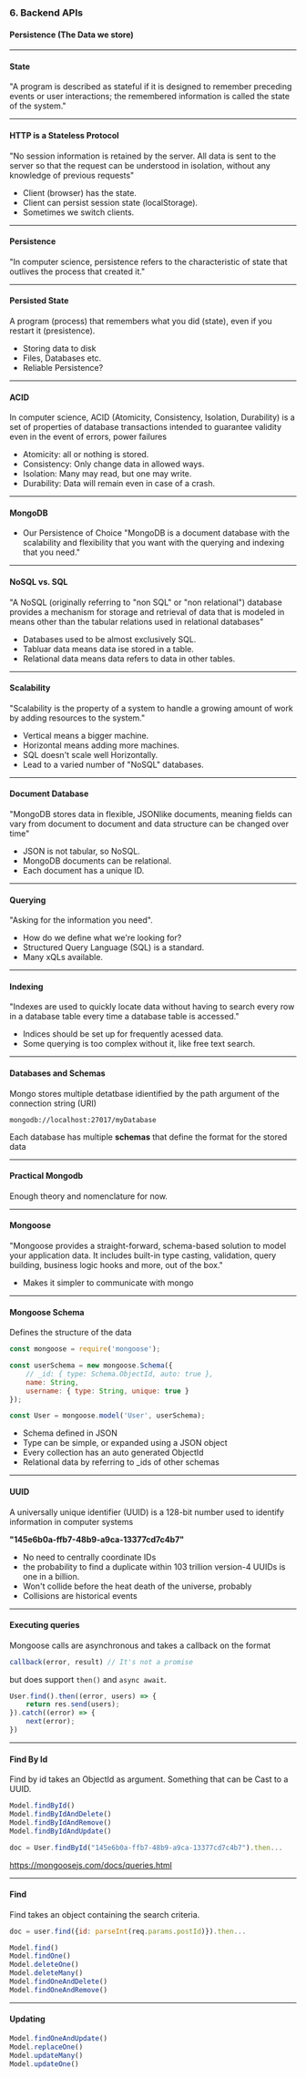 ### 6. Backend APIs
#### Persistence (The Data we store)

---
#### State

"A program is described as stateful if it is designed to remember preceding events or user interactions; the remembered information is called the state of the system."

---
#### HTTP is a Stateless Protocol
"No session information is retained by the server. All data is sent to the server so
that the request can be understood in isolation, without any knowledge of previous
requests"

* Client (browser) has the state.
* Client can persist session state (localStorage).
* Sometimes we switch clients.

---
#### Persistence
"In computer science, persistence refers to the characteristic of state that outlives
the process that created it."

---
#### Persisted State
A program (process) that remembers what you did (state), even if you restart it
(presistence).

* Storing data to disk
* Files, Databases etc.
* Reliable Persistence?

---

#### ACID
In computer science, ACID (Atomicity, Consistency, Isolation, Durability) is a set of
properties of database transactions intended to guarantee validity even in the event
of errors, power failures

* Atomicity: all or nothing is stored.
* Consistency: Only change data in allowed ways.
* Isolation: Many may read, but one may write.
* Durability: Data will remain even in case of a crash.

---

#### MongoDB
* Our Persistence of Choice
"MongoDB is a document database with the scalability and flexibility that you want
	with the querying and indexing that you need."

---

#### NoSQL vs. SQL
"A NoSQL (originally referring to "non SQL" or "non relational") database provides
a mechanism for storage and retrieval of data that is modeled in means other than
the tabular relations used in relational databases"

* Databases used to be almost exclusively SQL.
* Tabluar data means data ise stored in a table.
* Relational data means data refers to data in other tables.

---

#### Scalability
"Scalability is the property of a system to handle a growing amount of work by
adding resources to the system."

* Vertical means a bigger machine.
* Horizontal means adding more machines.
* SQL doesn't scale well Horizontally.
* Lead to a varied number of "NoSQL" databases.

---

#### Document Database
"MongoDB stores data in flexible, JSON­like documents, meaning fields can
vary from document to document and data structure can be changed over time"

* JSON is not tabular, so NoSQL.
* MongoDB documents can be relational.
* Each document has a unique ID.

---

#### Querying
"Asking for the information you need".

* How do we define what we're looking for?
* Structured Query Language (SQL) is a standard.
* Many xQLs available.

---

#### Indexing
"Indexes are used to quickly locate data without having to search every row in a
database table every time a database table is accessed."

* Indices should be set up for frequently acessed data.
* Some querying is too complex without it, like free text search.

---

#### Databases and Schemas

Mongo stores multiple detatbase idientified by the path argument of the connection
string (URI)

```Shell
mongodb://localhost:27017/myDatabase
```

Each database has multiple **schemas** that define the format for the stored data

---
#### Practical Mongodb
Enough theory and nomenclature for now.

---
#### Mongoose
"Mongoose provides a straight-forward, schema-based solution to model your
application data. It includes built-in type casting, validation, query building,
business logic hooks and more, out of the box."
* Makes it simpler to communicate with mongo

---
#### Mongoose Schema

Defines the structure of the data

```JavaScript
const mongoose = require('mongoose');

const userSchema = new mongoose.Schema({
	// _id: { type: Schema.ObjectId, auto: true },
	name: String,
	username: { type: String, unique: true }
});

const User = mongoose.model('User', userSchema);
```

* Schema defined in JSON
* Type can be simple, or expanded using a JSON object
* Every collection has an auto generated ObjectId
* Relational data by referring to _ids of other schemas

---
#### UUID
A universally unique identifier (UUID) is a 128-bit number used to identify information in computer systems

**"145e6b0a-ffb7-48b9-a9ca-13377cd7c4b7"**

- No need to centrally coordinate IDs
- the probability to find a duplicate within 103 trillion version-4 UUIDs is one in a billion.
- Won't collide before the heat death of the universe, probably
- Collisions are historical events

---
#### Executing queries

Mongoose calls are asynchronous and takes a callback on the format
```JavaScript
callback(error, result) // It's not a promise
```
but does support ```then()``` and ```async await```.

```JavaScript
User.find().then((error, users) => {
	return res.send(users);
}).catch((error) => {
	next(error);
})
```


---
#### Find By Id

Find by id takes an ObjectId as argument. Something that can be Cast to a UUID.

```JavaScript
Model.findById()
Model.findByIdAndDelete()
Model.findByIdAndRemove()
Model.findByIdAndUpdate()
```

```JavaScript
doc = User.findById("145e6b0a-ffb7-48b9-a9ca-13377cd7c4b7").then...
```

<a href="https://mongoosejs.com/docs/queries.html" target="_blank">https://mongoosejs.com/docs/queries.html</a>

---
#### Find

Find takes an object containing the search criteria.

```JavaScript
doc = user.find({id: parseInt(req.params.postId)}).then...
```

```JavaScript
Model.find()
Model.findOne()
Model.deleteOne()
Model.deleteMany()
Model.findOneAndDelete()
Model.findOneAndRemove()
```

---
#### Updating

```JavaScript
Model.findOneAndUpdate()
Model.replaceOne()
Model.updateMany()
Model.updateOne()
```